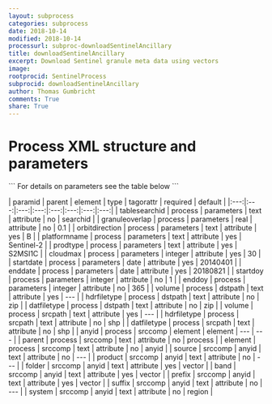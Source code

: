 ```yaml
---
layout: subprocess
categories: subprocess
date: 2018-10-14
modified: 2018-10-14
processurl: subproc-downloadSentinelAncillary
title: downloadSentinelAncillary
excerpt: Download Sentinel granule meta data using vectors
image: 
rootprocid: SentinelProcess
subprocid: downloadSentinelAncillary
author: Thomas Gumbricht
comments: True
share: True
---
```


<h1 class='foot-description'>Process XML structure and parameters</h1>
```
For details on parameters see the table below
<?xml version="1.0" ?>
<process>
  <!--Generated from python-->
  <userproj plotid="yourplotid" projectid="yourprojectid" siteid="yoursiteid" system="systemid" tractid="yourtractid" userid="youruserid"/>
  <period endday="DD" endmonth="MM" endyear="YYYY" seasonendday="DD" seasonendmonth="MM" seasonstartday="DD" seasonstartmonth="MM" startday="DD" startmonth="MM" startyear="YYYY" timestep="timestep"/>
  <parameters cloudmax="xyz" enddate="YYYYMMDD" enddoy="xyz" granuleoverlap="xyz.abc" orbitdirection="txtstring" platformname="txtstring" prodtype="txtstring" startdate="YYYYMMDD" startdoy="xyz" tablesearchid="txtstring"/>
  <dstpath datfiletype="txtstring" hdrfiletype="txtstring" volume="txtstring"/>
  <srcpath datfiletype="txtstring" hdrfiletype="txtstring" volume="txtstring"/>
  <srccomp element="txtstring" parent="txtstring">
    <anyid band="txtstring" folder="txtstring" prefix="txtstring" product="txtstring" source="txtstring" suffix="txtstring" system="txtstring"/>
  </srccomp>
</process>
```

| paramid | parent | element | type | tagorattr | required | default |
|:---:|:---:|:---:|:---:|:---:|:---:|:---:|:---:|
| tablesearchid | process | parameters | text | attribute | no | searchid |
| granuleoverlap | process | parameters | real | attribute | no | 0.1 |
| orbitdirection | process | parameters | text | attribute | yes | B |
| platformname | process | parameters | text | attribute | yes | Sentinel-2 |
| prodtype | process | parameters | text | attribute | yes | S2MSI1C |
| cloudmax | process | parameters | integer | attribute | yes | 30 |
| startdate | process | parameters | date | attribute | yes | 20140401 |
| enddate | process | parameters | date | attribute | yes | 20180821 |
| startdoy | process | parameters | integer | attribute | no | 1 |
| enddoy | process | parameters | integer | attribute | no | 365 |
| volume | process | dstpath | text | attribute | yes | --- |
| hdrfiletype | process | dstpath | text | attribute | no | zip |
| datfiletype | process | dstpath | text | attribute | no | zip |
| volume | process | srcpath | text | attribute | yes | --- |
| hdrfiletype | process | srcpath | text | attribute | no | shp |
| datfiletype | process | srcpath | text | attribute | no | shp |
| anyid | process | srccomp | element | element | --- | --- |
| parent | process | srccomp | text | attribute | no | process |
| element | process | srccomp | text | attribute | no | anyid |
| source | srccomp | anyid | text | attribute | no | --- |
| product | srccomp | anyid | text | attribute | no | --- |
| folder | srccomp | anyid | text | attribute | yes | vector |
| band | srccomp | anyid | text | attribute | yes | vector |
| prefix | srccomp | anyid | text | attribute | yes | vector |
| suffix | srccomp | anyid | text | attribute | no | --- |
| system | srccomp | anyid | text | attribute | no | region |
